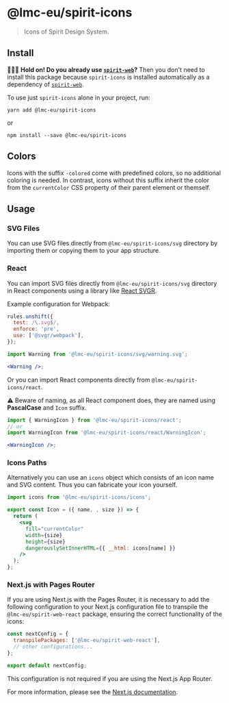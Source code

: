 # @lmc-eu/spirit-icons

> Icons of Spirit Design System.

## Install

🙋🏻‍♂️ **Hold on! Do you already use [`spirit-web`][spirit-web]?** Then you don't need to
install this package because `spirit-icons` is installed automatically
as a dependency of [`spirit-web`][spirit-web].

To use just `spirit-icons` alone in your project, run:

```shell
yarn add @lmc-eu/spirit-icons
```

or

```shell
npm install --save @lmc-eu/spirit-icons
```

## Colors

Icons with the suffix `-colored` come with predefined colors, so no additional coloring is needed.
In contrast, icons without this suffix inherit the color from the `currentColor` CSS property of their parent element
or themself.

## Usage

### SVG Files

You can use SVG files directly from `@lmc-eu/spirit-icons/svg` directory by importing them or copying them to your app structure.

### React

You can import SVG files directly from `@lmc-eu/spirit-icons/svg` directory in React components using a library like [React SVGR][react-svgr].

Example configuration for Webpack:

```js
rules.unshift({
  test: /\.svg$/,
  enforce: 'pre',
  use: ['@svgr/webpack'],
});
```

```jsx
import Warning from '@lmc-eu/spirit-icons/svg/warning.svg';

<Warning />;
```

Or you can import React components directly from `@lmc-eu/spirit-icons/react`.

⚠️ Beware of naming, as all React component does, they are named using **PascalCase** and `Icon` suffix.

```jsx
import { WarningIcon } from '@lmc-eu/spirit-icons/react';
// or
import WarningIcon from '@lmc-eu/spirit-icons/react/WarningIcon';

<WarningIcon />;
```

### Icons Paths

Alternatively you can use an `icons` object which consists of an icon name and SVG content. Thus you can fabricate your icon yourself.

```jsx
import icons from '@lmc-eu/spirit-icons/icons';

export const Icon = ({ name, , size }) => {
  return (
    <svg
      fill="currentColor"
      width={size}
      height={size}
      dangerouslySetInnerHTML={{ __html: icons[name] }}
    />
  );
};
```

### Next.js with Pages Router

If you are using Next.js with the Pages Router, it is necessary to add the following configuration to your Next.js configuration file
to transpile the `@lmc-eu/spirit-web-react` package, ensuring the correct functionality of the icons:

```javascript
const nextConfig = {
  transpilePackages: ['@lmc-eu/spirit-web-react'],
  // other configurations...
};

export default nextConfig;
```

This configuration is not required if you are using the Next.js App Router.

For more information, please see the [Next.js documentation][nextjs-transpile-packages].

[spirit-web]: https://github.com/lmc-eu/spirit-design-system/tree/main/packages/web
[nextjs-transpile-packages]: https://nextjs.org/docs/pages/api-reference/next-config-js/transpilePackages
[react-svgr]: https://react-svgr.com/
